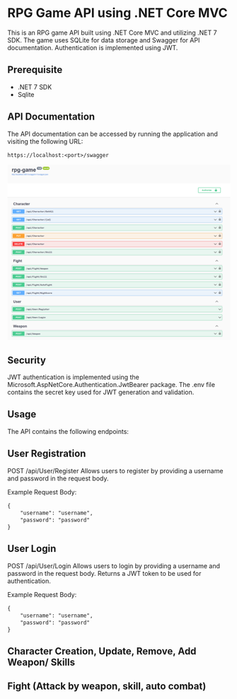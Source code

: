# RPG Game API using .NET Core MVC

This is an RPG game API built using .NET Core MVC and utilizing .NET 7 SDK. The game uses SQLite for data storage and Swagger for API documentation. Authentication is implemented using JWT.

## Prerequisite

- .NET 7 SDK
- Sqlite

## API Documentation

The API documentation can be accessed by running the application and visiting the following URL:

```
https://localhost:<port>/swagger
```

![swagger_test.png](https://github.com/miyuki19/rpg-game/blob/main/swagger_test.PNG)

## Security

JWT authentication is implemented using the Microsoft.AspNetCore.Authentication.JwtBearer package.
The .env file contains the secret key used for JWT generation and validation.

## Usage

The API contains the following endpoints:

## User Registration

POST /api/User/Register
Allows users to register by providing a username and password in the request body.

Example Request Body:

```
{
    "username": "username",
    "password": "password"
}
```

## User Login

POST /api/User/Login
Allows users to login by providing a username and password in the request body. Returns a JWT token to be used for authentication.

Example Request Body:

```
{
    "username": "username",
    "password": "password"
}
```

## Character Creation, Update, Remove, Add Weapon/ Skills

## Fight (Attack by weapon, skill, auto combat)


